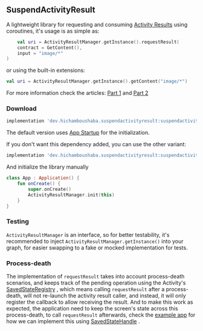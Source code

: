 ## SuspendActivityResult

A lightweight library for requesting and
consuming [Activity Results](https://developer.android.com/reference/androidx/activity/result/ActivityResultCaller#registerForActivityResult(androidx.activity.result.contract.ActivityResultContract%3CI,O%3E,androidx.activity.result.ActivityResultCallback%3CO%3E))
using coroutines, it's usage is as simple as:

```kotlin
    val uri = ActivityResultManager.getInstance().requestResult(
    contract = GetContent(),
    input = "image/*"
)
```

or using the built-in extensions:

```kotlin
val uri = ActivityResultManager.getInstance().getContent("image/*")
```

For more information check the
articles: [Part 1](https://dev.to/hichamboushaba/consuming-activity-results-using-coroutines-part-1-2j57)
and [Part 2](TODO)

### Download

```groovy
implementation 'dev.hichamboushaba.suspendactivityresult:suspendactivityresult:0.1.1'
```

The default version uses [App Startup](https://developer.android.com/topic/libraries/app-startup)
for the initialization.

If you don't want this dependency added, you can use the other variant:

```groovy
implementation 'dev.hichamboushaba.suspendactivityresult:suspendactivityresult-no-startup:0.1.1'
```

And initialize the library manually

```kotlin
class App : Application() {
    fun onCreate() {
        super.onCreate()
        ActivityResultManager.init(this)
    }
}
```

### Testing

`ActivityResultManager` is an interface, so for better testability, it's recommended to
inject `ActivityResultManager.getInstance()`
into your graph, for easier swapping to a fake or mocked implementation for tests.

### Process-death

The implementation of `requestResult` takes into account process-death scenarios, and keeps track of
the pending operation using the
Activity's [SavedStateRegistry](https://developer.android.com/reference/androidx/savedstate/SavedStateRegistry)
, which means calling `requestResult` after a process-death, will not re-launch the activity result
caller, and instead, it will only register the callback to allow receiving the result. And to make
this work as expected, the application need to keep the screen's state across this process-death, to
call `requestResult` afterwards, check
the [example app](./app/src/main/java/com/hicham/activityresult/files/ExternalFilesViewModel.kt) for
how we can implement this
using [SavedStateHandle](https://developer.android.com/reference/androidx/lifecycle/SavedStateHandle)
.